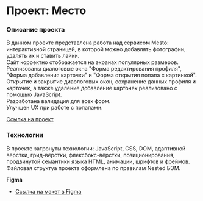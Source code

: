 # Проект: Место

### Описание проекта

В данном проекте представлена работа над сервисом Mesto: интерактивной страницей, в которой можно добавлять фотографии, удалять их и ставить лайки.  
Сайт корректно отображается на экранах популярных размеров.  
Реализованы диалоговые окна "Форма редактирования профиля", "Форма добавления карточки" и "Форма открытия попапа с картинкой".  
Открытие и закрытие диаологовых окон, сохранение данных профиля и карточек, а также удаление добавление карточек реализовано с помощью JavaScript.  
Разработана валидация для всех форм.  
Улучшен UX при работе с попапами.  

[Ссылка на проект](https://mues1i.github.io/mesto/)

### Технологии

В проекте затронуты технологии: JavaScript, CSS, DOM, адаптивной вёрстки, грид-вёрстки, флексбокс-вёрстки, позиционирования, продвинутой семантики языка HTML, анимации, шрифтов и фреймов. Файловая структуа проекта оформлена по правилам Nested БЭМ.


**Figma**

* [Ссылка на макет в Figma](https://www.figma.com/file/2cn9N9jSkmxD84oJik7xL7/JavaScript.-Sprint-4?node-id=0%3A1)

